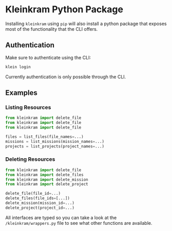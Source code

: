 # Kleinkram Python Package

Installing `kleinkram` using `pip` will also install a python package that exposes most of the functionality that the CLI offers.

## Authentication

Make sure to authenticate using the CLI:

```bash
klein login
```

Currently authentication is only possible through the CLI.

## Examples

### Listing Resources

```python
from kleinkram import delete_file
from kleinkram import delete_file
from kleinkram import delete_file

files = list_files(file_names=...)
missions = list_missions(mission_names=...)
projects = list_projects(project_names=...)
```

### Deleting Resources

```python
from kleinkram import delete_file
from kleinkram import delete_files
from kleinkram import delete_mission
from kleinkram import delete_project

delete_file(file_id=...)
delete_files(file_ids=[...])
delete_mission(mission_id=...)
delete_project(project_id=...)
```

All interfaces are typed so you can take a look at the `/kleinkram/wrappers.py` file to see what other functions are available.
